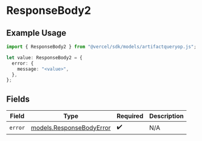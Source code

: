 # ResponseBody2

## Example Usage

```typescript
import { ResponseBody2 } from "@vercel/sdk/models/artifactqueryop.js";

let value: ResponseBody2 = {
  error: {
    message: "<value>",
  },
};
```

## Fields

| Field                                                      | Type                                                       | Required                                                   | Description                                                |
| ---------------------------------------------------------- | ---------------------------------------------------------- | ---------------------------------------------------------- | ---------------------------------------------------------- |
| `error`                                                    | [models.ResponseBodyError](../models/responsebodyerror.md) | :heavy_check_mark:                                         | N/A                                                        |